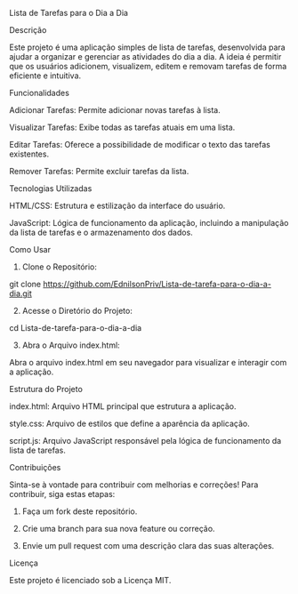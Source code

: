 
Lista de Tarefas para o Dia a Dia

Descrição

Este projeto é uma aplicação simples de lista de tarefas, desenvolvida para ajudar a organizar e gerenciar as atividades do dia a dia. A ideia é permitir que os usuários adicionem, visualizem, editem e removam tarefas de forma eficiente e intuitiva.

Funcionalidades

Adicionar Tarefas: Permite adicionar novas tarefas à lista.

Visualizar Tarefas: Exibe todas as tarefas atuais em uma lista.

Editar Tarefas: Oferece a possibilidade de modificar o texto das tarefas existentes.

Remover Tarefas: Permite excluir tarefas da lista.


Tecnologias Utilizadas

HTML/CSS: Estrutura e estilização da interface do usuário.

JavaScript: Lógica de funcionamento da aplicação, incluindo a manipulação da lista de tarefas e o armazenamento dos dados.


Como Usar

1. Clone o Repositório:

git clone https://github.com/EdnilsonPriv/Lista-de-tarefa-para-o-dia-a-dia.git


2. Acesse o Diretório do Projeto:

cd Lista-de-tarefa-para-o-dia-a-dia


3. Abra o Arquivo index.html:

Abra o arquivo index.html em seu navegador para visualizar e interagir com a aplicação.




Estrutura do Projeto

index.html: Arquivo HTML principal que estrutura a aplicação.

style.css: Arquivo de estilos que define a aparência da aplicação.

script.js: Arquivo JavaScript responsável pela lógica de funcionamento da lista de tarefas.


Contribuições

Sinta-se à vontade para contribuir com melhorias e correções! Para contribuir, siga estas etapas:

1. Faça um fork deste repositório.


2. Crie uma branch para sua nova feature ou correção.


3. Envie um pull request com uma descrição clara das suas alterações.



Licença

Este projeto é licenciado sob a Licença MIT.
